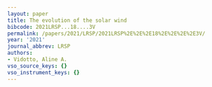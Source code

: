 ```yaml
---
layout: paper
title: The evolution of the solar wind
bibcode: 2021LRSP...18....3V
permalink: /papers/2021/LRSP/2021LRSP%2E%2E%2E18%2E%2E%2E%2E3V/
year: '2021'
journal_abbrev: LRSP
authors:
- Vidotto, Aline A.
vso_source_keys: {}
vso_instrument_keys: {}
---
```

